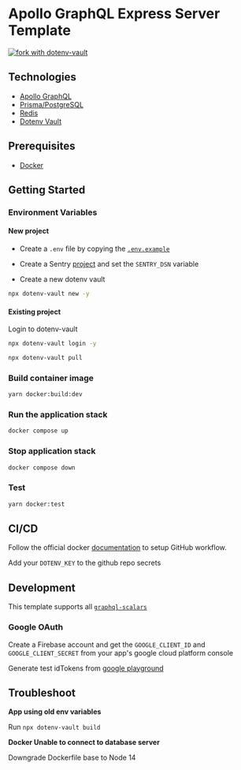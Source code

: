 # Apollo GraphQL Express Server Template

[![fork with dotenv-vault](https://badge.dotenv.org/fork.svg?r=1)](https://vault.dotenv.org/project/vlt_8bdf75ce450eade46ab48df564cb8e608e2a841958474f622d78e94340fc85a1/example)

## Technologies

- [Apollo GraphQL](https://www.apollographql.com/docs/)
- [Prisma/PostgreSQL](https://www.prisma.io/)
- [Redis](https://www.npmjs.com/package/ioredis)
- [Dotenv Vault](https://github.com/dotenv-org/dotenv-vault)

## Prerequisites

- [Docker](https://docs.docker.com/)

## Getting Started

### Environment Variables

#### New project

- Create a `.env` file by copying the [`.env.example`](https://vault.dotenv.org/project/vlt_8bdf75ce450eade46ab48df564cb8e608e2a841958474f622d78e94340fc85a1/example)

- Create a Sentry [project](https://sentry.io/) and set the `SENTRY_DSN` variable

- Create a new dotenv vault

```sh
npx dotenv-vault new -y
```

#### Existing project

Login to dotenv-vault

```sh
npx dotenv-vault login -y
```

```sh
npx dotenv-vault pull
```

### Build container image

```sh
yarn docker:build:dev
```

### Run the application stack

```sh
docker compose up
```

### Stop application stack

```sh
docker compose down
```

### Test

```sh
yarn docker:test
```

## CI/CD

Follow the official docker [documentation](https://docs.docker.com/language/nodejs/configure-ci-cd/#step-one-create-the-repository) to setup GitHub workflow.

Add your `DOTENV_KEY` to the github repo secrets

## Development

This template supports all [`graphql-scalars`](https://the-guild.dev/graphql/scalars/docs/quick-start)

### Google OAuth

Create a Firebase account and get the `GOOGLE_CLIENT_ID` and `GOOGLE_CLIENT_SECRET` from your app's google cloud platform console

Generate test idTokens from [google playground](https://developers.google.com/oauthplayground/)

## Troubleshoot

**App using old env variables**

Run `npx dotenv-vault build`

**Docker Unable to connect to database server**

Downgrade Dockerfile base to Node 14
